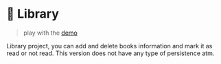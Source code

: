 # 📕 Library 

> play with the [demo](https://filotaxis.github.io/library/)

Library project, you can add and delete books information and mark it as read or not read. This version does not have any type of persistence atm.

